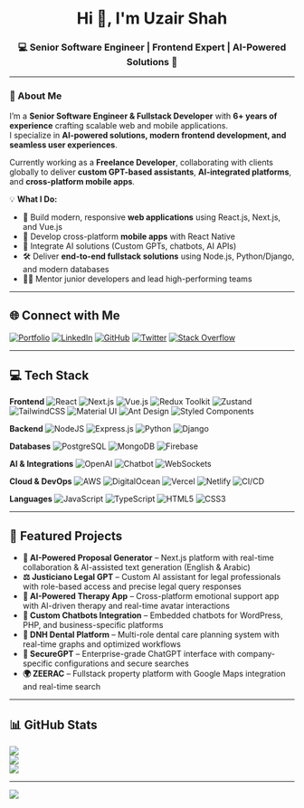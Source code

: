 <h1 align="center">Hi 👋, I'm Uzair Shah</h1>
<h3 align="center">💻 Senior Software Engineer | Frontend Expert | AI-Powered Solutions 🚀</h3>

---

### 🌟 About Me
I’m a **Senior Software Engineer & Fullstack Developer** with **6+ years of experience** crafting scalable web and mobile applications.  
I specialize in **AI-powered solutions, modern frontend development, and seamless user experiences**.  

Currently working as a **Freelance Developer**, collaborating with clients globally to deliver **custom GPT-based assistants**, **AI-integrated platforms**, and **cross-platform mobile apps**.

💡 **What I Do:**
- 🚀 Build modern, responsive **web applications** using React.js, Next.js, and Vue.js  
- 📱 Develop cross-platform **mobile apps** with React Native  
- 🤖 Integrate AI solutions (Custom GPTs, chatbots, AI APIs)  
- 🛠 Deliver **end-to-end fullstack solutions** using Node.js, Python/Django, and modern databases  
- 👨‍🏫 Mentor junior developers and lead high-performing teams  

---

## 🌐 Connect with Me
[![Portfolio](https://img.shields.io/badge/Portfolio-%23000000.svg?logo=vercel&logoColor=white)](https://uzair-shah.vercel.app)
[![LinkedIn](https://img.shields.io/badge/LinkedIn-%230077B5.svg?logo=linkedin&logoColor=white)](https://linkedin.com/in/uzairshahh121)
[![GitHub](https://img.shields.io/badge/GitHub-%23121011.svg?logo=github&logoColor=white)](https://github.com/uzairshah866)
[![Twitter](https://img.shields.io/badge/X-black.svg?logo=X&logoColor=white)](https://twitter.com/uzairshahh121)
[![Stack Overflow](https://img.shields.io/badge/-Stackoverflow-FE7A16?logo=stack-overflow&logoColor=white)](https://stackoverflow.com/users/13767730/uzair-shah)

---

## 💻 Tech Stack

**Frontend**
![React](https://img.shields.io/badge/react-%2320232a.svg?style=for-the-badge&logo=react&logoColor=%2361DAFB)
![Next.js](https://img.shields.io/badge/next.js-%23000000.svg?style=for-the-badge&logo=nextdotjs&logoColor=white)
![Vue.js](https://img.shields.io/badge/vue.js-%2335495e.svg?style=for-the-badge&logo=vuedotjs&logoColor=%234FC08D)
![Redux Toolkit](https://img.shields.io/badge/redux_toolkit-%23593d88.svg?style=for-the-badge&logo=redux&logoColor=white)
![Zustand](https://img.shields.io/badge/Zustand-%2320232a.svg?style=for-the-badge&logo=react&logoColor=orange)
![TailwindCSS](https://img.shields.io/badge/tailwindcss-%2338B2AC.svg?style=for-the-badge&logo=tailwind-css&logoColor=white)
![Material UI](https://img.shields.io/badge/MUI-%230081CB.svg?style=for-the-badge&logo=mui&logoColor=white)
![Ant Design](https://img.shields.io/badge/AntDesign-%230170FE.svg?style=for-the-badge&logo=ant-design&logoColor=white)
![Styled Components](https://img.shields.io/badge/styled--components-DB7093?style=for-the-badge&logo=styled-components&logoColor=white)

**Backend**
![NodeJS](https://img.shields.io/badge/node.js-339933?style=for-the-badge&logo=node.js&logoColor=white)
![Express.js](https://img.shields.io/badge/express.js-%23404d59.svg?style=for-the-badge&logo=express&logoColor=white)
![Python](https://img.shields.io/badge/python-3670A0?style=for-the-badge&logo=python&logoColor=ffdd54)
![Django](https://img.shields.io/badge/django-%23092E20.svg?style=for-the-badge&logo=django&logoColor=white)

**Databases**
![PostgreSQL](https://img.shields.io/badge/postgresql-%23316192.svg?style=for-the-badge&logo=postgresql&logoColor=white)
![MongoDB](https://img.shields.io/badge/MongoDB-%234ea94b.svg?style=for-the-badge&logo=mongodb&logoColor=white)
![Firebase](https://img.shields.io/badge/firebase-%23039BE5.svg?style=for-the-badge&logo=firebase)

**AI & Integrations**
![OpenAI](https://img.shields.io/badge/OpenAI-%23412991.svg?style=for-the-badge&logo=openai&logoColor=white)
![Chatbot](https://img.shields.io/badge/Custom%20Chatbots-%23000000.svg?style=for-the-badge&logo=wechat&logoColor=white)
![WebSockets](https://img.shields.io/badge/WebSockets-%23000000.svg?style=for-the-badge&logo=socket.io&logoColor=white)

**Cloud & DevOps**
![AWS](https://img.shields.io/badge/AWS-%23FF9900.svg?style=for-the-badge&logo=amazon-aws&logoColor=white)
![DigitalOcean](https://img.shields.io/badge/DigitalOcean-%230167ff.svg?style=for-the-badge&logo=digitalocean&logoColor=white)
![Vercel](https://img.shields.io/badge/Vercel-%23000000.svg?style=for-the-badge&logo=vercel&logoColor=white)
![Netlify](https://img.shields.io/badge/Netlify-%2300C7B7.svg?style=for-the-badge&logo=netlify&logoColor=white)
![CI/CD](https://img.shields.io/badge/CI%2FCD-%23000000.svg?style=for-the-badge&logo=githubactions&logoColor=white)

**Languages**
![JavaScript](https://img.shields.io/badge/javascript-%23323330.svg?style=for-the-badge&logo=javascript&logoColor=%23F7DF1E)
![TypeScript](https://img.shields.io/badge/typescript-%23007ACC.svg?style=for-the-badge&logo=typescript&logoColor=white)
![HTML5](https://img.shields.io/badge/html5-%23E34F26.svg?style=for-the-badge&logo=html5&logoColor=white)
![CSS3](https://img.shields.io/badge/css3-%231572B6.svg?style=for-the-badge&logo=css3&logoColor=white)

---

## 🚀 Featured Projects
- **🤖 AI-Powered Proposal Generator** – Next.js platform with real-time collaboration & AI-assisted text generation (English & Arabic)  
- **⚖ Justiciano Legal GPT** – Custom AI assistant for legal professionals with role-based access and precise legal query responses  
- **🧠 AI-Powered Therapy App** – Cross-platform emotional support app with AI-driven therapy and real-time avatar interactions  
- **💬 Custom Chatbots Integration** – Embedded chatbots for WordPress, PHP, and business-specific platforms  
- **🦷 DNH Dental Platform** – Multi-role dental care planning system with real-time graphs and optimized workflows  
- **🔐 SecureGPT** – Enterprise-grade ChatGPT interface with company-specific configurations and secure searches  
- **🌍 ZEERAC** – Fullstack property platform with Google Maps integration and real-time search  

---

## 📊 GitHub Stats
![](https://github-readme-stats.vercel.app/api?username=uzairshah866&theme=dark&hide_border=false&include_all_commits=true&count_private=true)  
![](https://github-readme-streak-stats.herokuapp.com/?user=uzairshah866&theme=dark&hide_border=false)  
![](https://github-readme-stats.vercel.app/api/top-langs/?username=uzairshah866&theme=dark&hide_border=false&layout=compact)  

---

[![](https://visitcount.itsvg.in/api?id=uzairshah866&icon=0&color=0)](https://visitcount.itsvg.in)
